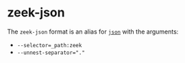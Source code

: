 # zeek-json

The `zeek-json` format is an alias for [`json`](json.md) with the arguments:
- `--selector=_path:zeek`
- `--unnest-separator="."`
